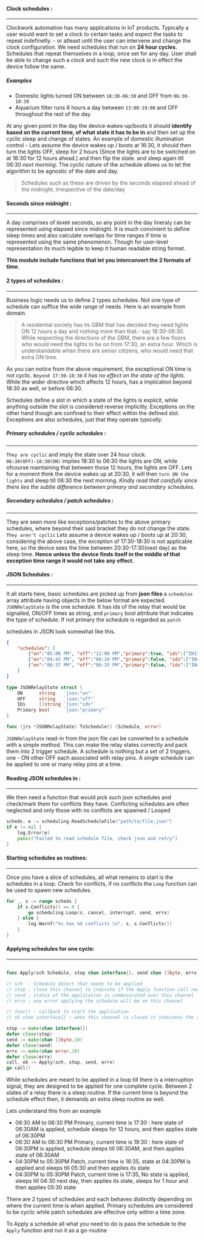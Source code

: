 #### Clock schedules :
------------

Clockwork automation has many applications in IoT products. Typically a user would want to set a clock to certain tasks and expect the tasks to repeat indefinetly. - or atleast until the user can intervene and change the clock configuration. We need schedules that run on __24 hour cycles.__ Schedules that repeat themselves in a loop, once set for any day. User shall be able to change such a _clock_ and such the new clock is in effect the device follow the same.

##### Examples

- Domestic lights turned ON between `18:30-06:30` and OFF from `06:30-18:30`
- Aquarium filter runs 6 hours a day between `13:00-19:00` and OFF throughout the rest of the day.

At any given point in the day the device wakes-up/boots it should __identify based on the current time, of what state it has to be in__ and then set up the cyclic sleep and change of states. An example of domestic illumination control - Lets assume the device wakes up / boots at 16:30, it should then turn the lights OFF, sleep for 2 hours (Since the lights are to be switched on at 18:30 for 12 hours ahead.) and then flip the state. and sleep again till 06:30 _next morning_. The cyclic nature of the schedule allows us to let the algorithm to be agnostic of the date and day. 

> Schedules such as these are driven by the seconds elapsed ahead of the midnight, irrespective of the date/day

#### Seconds since midnight :
-------------

A day comprises of `86400` seconds, so any point in the day lineraly can be represented using elapsed since midnight. It is much convinient to define sleep times and also calculate overlaps for time ranges if time is represented using the same phenomenon. Though for user-level representation its much legible to keep it human readable string format. 

__This module include functions that let you interconvert the 2 formats of time.__ 

#### 2 types of schedules :
-------------
Business logic needs us to define 2 types schedules. Not one type of schedule can suffice the wide range of needs. 
Here is an example from domain.

> A residential society has its GBM that has decided they need lights ON 12 hours a day and nothing more than that.- say 18:30-06:30. While respecting the directions of the GBM, there are a few floors who would need the lights to be on from 17:30, an extra hour. Which is understandable when there are senior citizens, who would need that extra ON time.

As you can notice from the above requirement, the exceptional ON  time is not cyclic. `Beyond 17:30-18:30` _it has no effect on the state of the lights._ While the wider directive which affects 12 hours, has a implication beyond 18:30 as well, or before 06:30.

Schedules define a slot in which a state of the lights is explicit, while anything outside the slot is considered reverse implicitly. Exceptions on the other hand though are confined to their effect within the defined slot. Exceptions are also schedules, just that they operate _typically_.

##### Primary schedules / cyclic schedules :
-----------

`They are cyclic` and imply the state over 24 hour clock. `06:30(OFF)-18:30(ON)` implies 18:30 to 06:30 the lights are ON, while ofcourse maintaining that between those 12 hours, the lights are OFF. Lets for a moment think the device wakes up at 20:30, it will then `turn ON the lights` and sleep till 06:30 the next morning. 
_Kindly read that carefully since there lies the subtle difference between primary and secondary schedules._

##### Secondary schedules / patch schedules :
-----------

They are seen more like exceptions/patches to the above primary schedules, where beyond their said bracket they do not change the state. `They aren't cyclic`
Lets assume a device wakes up / boots up at 20:30, considering the above case, the exception of 17:30-18:30 is not applicable here, so the device sees the time between 20:30-17:30(next day) as the sleep time. __Hence unless the device finds itself in the middle of that exception time range it would not take any effect.__ 

#### JSON Schedules :
--------------

It all starts here, basic schedules are picked up from __json files__  a `schedules` array attribute having objects in the below format are expected. `JSONRelayState` is the one schedule. It has ids of the relay that would be signalled, ON/OFF times as string, and `primary` bool attribute that indicates 
the type of schedule. If not primary the schedule is regarded as `patch`

schedules in JSON look somewhat like this.
```json 
{
    "schedules": [
        {"on":"05:00 PM", "off":"12:00 PM","primary":true, "ids":["IN1","IN2","IN3","IN4"]},
        {"on":"04:45 PM", "off":"06:24 PM","primary":false, "ids":["IN4"]},
        {"on":"06:37 PM", "off":"06:35 PM","primary":false, "ids":["IN4"]}
    ]
}
```
```go
type JSONRelayState struct {
	ON      string   `json:"on"`
	OFF     string   `json:"off"`
	IDs     []string `json:"ids"`
	Primary bool     `json:"primary"`
}

func (jrs *JSONRelayState) ToSchedule() (Schedule, error)

```
`JSONRelayState` read-in from the json file can be converted to a schedule with a simple method. This can make the relay states correctly and pack them into 2 trigger schedule.
A schedule is nothing but a set of 2 triggers, one - ON other OFF each associated with relay pins. A single schedule can be applied to one or many relay pins at a time.

#### Reading JSON schedules in :
--------------

We then need a function that would pick such json schedules and check/mark them for conflicts they have.
Conflicting schedules are often neglected and only those with no conflicts are spawned / Looped

```go
scheds, e := scheduling.ReadScheduleFile("path/to/file.json")
if e != nil {
    log.Error(e)
    panic("Failed to read schedule file, check json and retry")
}
```

#### Starting schedules as routines:
---------

Once you have a slice of schedules, all what remains to start is the schedules in a loop. Check for conflicts, if no conflicts the `Loop` function can be used to spawn new schedules.

```go
for _, s := range scheds {
    if s.Conflicts() == 0 {
        go scheduling.Loop(s, cancel, interrupt, send, errx)
    } else {
        log.Warnf("%s has %d conflicts \n", s, s.Conflicts())
    }
}
```

#### Applying schedules for one cycle:
---------

```go

func Apply(sch Schedule, stop chan interface{}, send chan []byte, errx chan error) (func(), chan interface{}) 

// sch  : Schedule object that needs to be applied
// stop : close this channel to indicate if the Apply function call needs to abort
// send : status of the application is communicated over this channel
// errx : any error applying the schedule will be on this channel

// func() : callback to start the application 
// ok chan interface{} : when this channel is closed it indicates the schedule has been successfuly applied once

stop := make(chan interface{})
defer close(stop)
send := make(chan []byte,10)
defer close(send)
errx := make(chan error,10)
defer close(errx)
call, ok := Apply(sch, stop, send, errx)
go call()
```

While schedules are meant to be applied in a loop till there is a interruption signal, they are designed to be applied for one complete cycle. Between 2 states of a relay there is a sleep routine. If the current time is beyond the schedule effect then, it demands an extra sleep routine as well.

Lets understand this from an example

- 06:30 AM to 06:30 PM Primary, current time is 17:30 : here state of 06:30AM is applied, schedule sleeps for 12 hours, and then applies state of 06:30PM
- 06:30 AM to 06:30 PM Primary, current time is 19:30 : here state of 06:30PM is applied, schedule sleeps till 06:30AM, and then applies state of 06:30AM
- 04:30PM to 05:30PM Patch, current time is 16:35, state at 04:30PM is applied and sleeps till 05:30 and then applies its state
- 04:30PM to 05:30PM Patch, current time is 17:35, No state is applied, sleeps till 04:30 next day, then applies its state, sleeps for 1 hour and then applies 05:30 state

There are 2 types of schedules and each behaves distinctly depending on where the current time is when applied. Primary schedules are considered to be cyclic while patch schedules are effective only within a time zone.

To Apply a schedule all what you need to do is pass the schedule to the `Apply` function and run it as a go-routine